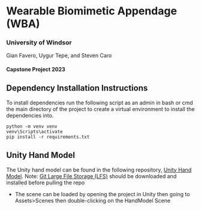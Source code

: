 # Wearable Biomimetic Appendage (WBA)

### University of Windsor
Gian Favero, Uygur Tepe, and Steven Caro
#### Capstone Project 2023

## Dependency Installation Instructions
To install dependencies run the following script as an admin in bash or cmd the main directory of the project to create a virtual environment to install the dependencies into.

```
python -m venv venv
venv\Scripts\activate
pip install -r requirements.txt
```

## Unity Hand Model
The Unity hand model can be found in the following repository, [Unity Hand Model](https://github.com/utepe/UnityHandModel). Note: [Git Large File Storage (LFS)](https://git-lfs.com/) should be downloaded and installed before pulling the repo
 - The scene can be loaded by opening the project in Unity then going to Assets>Scenes then double-clicking on the HandModel Scene